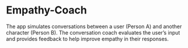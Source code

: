 # Empathy-Coach

The app simulates conversations between a user (Person A) and another character (Person B). The conversation coach evaluates the user’s input and provides feedback to help improve empathy in their responses.
